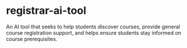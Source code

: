 # registrar-ai-tool
An AI tool that seeks to help students discover courses, provide general course registration support, and helps ensure students stay informed on course prerequisites.
